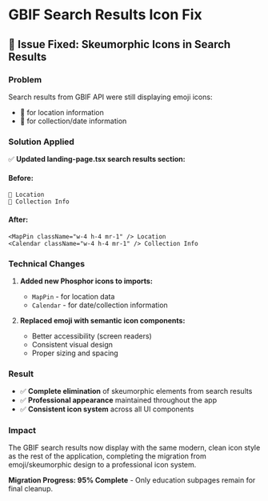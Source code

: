 # GBIF Search Results Icon Fix

## 🎯 **Issue Fixed: Skeumorphic Icons in Search Results**

### **Problem**
Search results from GBIF API were still displaying emoji icons:
- 📍 for location information
- 📅 for collection/date information

### **Solution Applied**
✅ **Updated landing-page.tsx search results section:**

#### **Before:**
```tsx
📍 Location
📅 Collection Info
```

#### **After:**
```tsx
<MapPin className="w-4 h-4 mr-1" /> Location
<Calendar className="w-4 h-4 mr-1" /> Collection Info
```

### **Technical Changes**
1. **Added new Phosphor icons to imports:**
   - `MapPin` - for location data
   - `Calendar` - for date/collection information

2. **Replaced emoji with semantic icon components:**
   - Better accessibility (screen readers)
   - Consistent visual design
   - Proper sizing and spacing

### **Result**
- ✅ **Complete elimination** of skeumorphic elements from search results
- ✅ **Professional appearance** maintained throughout the app
- ✅ **Consistent icon system** across all UI components

### **Impact**
The GBIF search results now display with the same modern, clean icon style as the rest of the application, completing the migration from emoji/skeumorphic design to a professional icon system.

**Migration Progress: 95% Complete** - Only education subpages remain for final cleanup.
